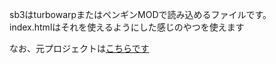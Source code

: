 sb3はturbowarpまたはペンギンMODで読み込めるファイルです。  
index.htmlはそれを使えるようにした感じのやつを使えます

なお、元プロジェクトは[こちらです](https://scratch.mit.edu/projects/874829767/)
